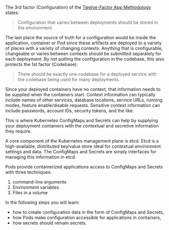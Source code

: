 The 3rd factor (Configuration) of the [Twelve-Factor App Methodology](https://en.wikipedia.org/wiki/Twelve-Factor_App_methodology) states:

> Configuration that varies between deployments should be stored in the environment.

The last place the source of truth for a configuration would be inside the application, container or Pod since these artifacts are deployed to a variety of places with a variety of changing contexts. Anything that is configurable, changeable or varies between contexts should be submitted separately for each deployment. By not putting the configuration in the codebase, this also protects the 1st factor (Codebase):

> There should be exactly one codebase for a deployed service with the codebase being used for many deployments.

Since your deployed containers have no context, that information needs to be supplied when the containers start. Context information can typically include names of other services, database locations, service URLs, running modes, feature enable/disable requests. Sensitive context information can include passwords, account IDs, security tokens, and the like.

This is where Kubernetes ConfigMaps and Secrets can help by supplying your deployment containers with the contextual and secretive information they require.

A core component of the Kubernetes management plane is etcd. Etcd is a high-available, distributed key/value store ideal for contextual environment settings and data. The ConfigMaps and Secrets are simply interfaces for managing this information in etcd.

Pods provide containerized applications access to ConfigMaps and Secrets with three techniques:

1. command-line arguments
1. Environment variables
1. Files in a volume

In the following steps you will learn:

- how to create configuration data in the form of ConfigMaps and Secrets,
- how Pods make configuration accessible for applications in containers,
- how secrets should remain secrets.
